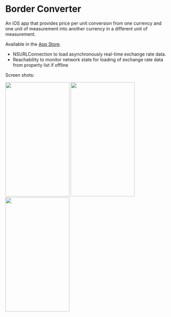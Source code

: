 Border Converter
===============

An iOS app that provides price per unit conversion from one currency and one unit of measurement into another currency in a different unit of measurement.

Available in the <a href="https://itunes.apple.com/us/app/border-converter/id893235832?mt=8">App Store</a>. 

- NSURLConnection to load asynchronously real-time exchange rate data.
- Reachability to monitor network state for loading of exchange rate data from property list if offline




Screen shots:

<img src="http://www.charlesgrier.com/screen_shots/IMG_3264.png" width="200" height="355">  <img src="http://www.charlesgrier.com/screen_shots/IMG_3265.png" width="200" height="355"> <img src="http://www.charlesgrier.com/screen_shots/IMG_3268.png" width="200" height="355">




